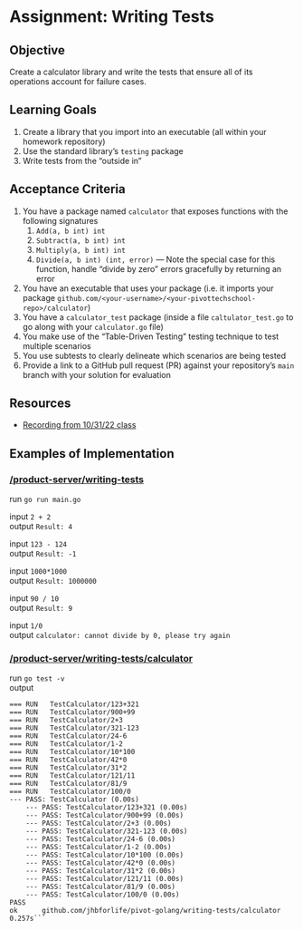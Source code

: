# Assignment: Writing Tests

## Objective

Create a calculator library and write the tests that ensure all of its operations account for failure cases.

## Learning Goals

1. Create a library that you import into an executable (all within your homework repository)
2. Use the standard library’s `testing` package
3. Write tests from the “outside in”

## Acceptance Criteria

1. You have a package named `calculator` that exposes functions with the following signatures
    1. `Add(a, b int) int`
    2. `Subtract(a, b int) int`
    3. `Multiply(a, b int) int`
    4. `Divide(a, b int) (int, error)` — Note the special case for this function, handle “divide by zero” errors gracefully by returning an error
2. You have an executable that uses your package (i.e. it imports your package `github.com/<your-username>/<your-pivottechschool-repo>/calculator`)
3. You have a `calculator_test` package (inside a file `caltulator_test.go` to go along with your `calculator.go` file)
4. You make use of the “Table-Driven Testing” testing technique to test multiple scenarios
5. You use subtests to clearly delineate which scenarios are being tested
6. Provide a link to a GitHub pull request (PR) against your repository’s `main` branch with your solution for evaluation

## Resources

- [Recording from 10/31/22 class](https://www.notion.so/f20d8d35d0ed424ba30de523b31a81ea)

## Examples of Implementation
### [/product-server/writing-tests](https://github.com/jhbforlife/pivot-golang/writing-tests)  
run `go run main.go`

input   `2 + 2`  
output  `Result: 4`

input   `123 - 124`  
output  `Result: -1`

input   `1000*1000`  
output  `Result: 1000000`

input   `90 / 10`  
output  `Result: 9`

input   `1/0`  
output  `calculator: cannot divide by 0, please try again`

### [/product-server/writing-tests/calculator](https://github.com/jhbforlife/pivot-golang/writing-tests/calculator)  
run `go test -v`  
output  
```=== RUN   TestCalculator
=== RUN   TestCalculator/123+321
=== RUN   TestCalculator/900+99
=== RUN   TestCalculator/2+3
=== RUN   TestCalculator/321-123
=== RUN   TestCalculator/24-6
=== RUN   TestCalculator/1-2
=== RUN   TestCalculator/10*100
=== RUN   TestCalculator/42*0
=== RUN   TestCalculator/31*2
=== RUN   TestCalculator/121/11
=== RUN   TestCalculator/81/9
=== RUN   TestCalculator/100/0
--- PASS: TestCalculator (0.00s)
    --- PASS: TestCalculator/123+321 (0.00s)
    --- PASS: TestCalculator/900+99 (0.00s)
    --- PASS: TestCalculator/2+3 (0.00s)
    --- PASS: TestCalculator/321-123 (0.00s)
    --- PASS: TestCalculator/24-6 (0.00s)
    --- PASS: TestCalculator/1-2 (0.00s)
    --- PASS: TestCalculator/10*100 (0.00s)
    --- PASS: TestCalculator/42*0 (0.00s)
    --- PASS: TestCalculator/31*2 (0.00s)
    --- PASS: TestCalculator/121/11 (0.00s)
    --- PASS: TestCalculator/81/9 (0.00s)
    --- PASS: TestCalculator/100/0 (0.00s)
PASS
ok  	github.com/jhbforlife/pivot-golang/writing-tests/calculator	0.257s```